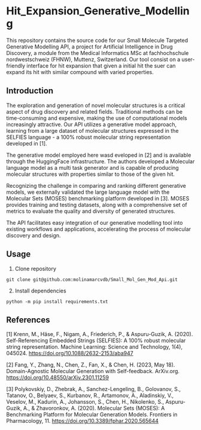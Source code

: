 # Hit_Expansion_Generative_Modelling

This repository contains the source code for our Small Molecule Targeted Generative Modelling API, a project for Artificial Intelligence in Drug Discovery, a module from the Medical Informatics MSc at fachhochschule nordwestschweiz (FHNW), Muttenz, Switzerland. Our tool consist on a user-friendly interface for hit expansion that given a initial hit the suer can expand its hit with similar compound with varied properties.

## Introduction
The exploration and generation of novel molecular structures is a critical aspect of drug discovery and related fields. Traditional methods can be time-consuming and expensive, making the use of computational models increasingly attractive. Our API utilizes a generative model approach, learning from a large dataset of molecular structures expressed in the SELFIES language - a 100% robust molecular string representation developed in [1].

The generative model employed here wasd eveloped in [2] and is available through the HuggingFace infrastructure. The authors developed a Molecular language model as a multi task generator and is capable of producing molecular structures with properties similar to those of the given hit. 

Recognizing the challenge in comparing and ranking different generative models, we externally validated the large language model with the Molecular Sets (MOSES) benchmarking platform developed in [3]. MOSES provides training and testing datasets, along with a comprehensive set of metrics to evaluate the quality and diversity of generated structures. 

The API facilitates easy integration of our generative modelling tool into existing workflows and applications, accelerating the process of molecular discovery and design.
## Usage

1. Clone repository
```
git clone git@github.com:molinamarcvdb/Small_Mol_Gen_Mod_Api.git
```
2. Install dependencies
```
python -m pip install requirements.txt
```

## References

[1] Krenn, M., Häse, F., Nigam, A., Friederich, P., & Aspuru-Guzik, A. (2020). Self-Referencing Embedded Strings (SELFIES): A 100% robust molecular string representation. Machine Learning: Science and Technology, 1(4), 045024. https://doi.org/10.1088/2632-2153/aba947

[2] Fang, Y., Zhang, N., Chen, Z., Fan, X., & Chen, H. (2023, May 18). Domain-Agnostic Molecular Generation with Self-feedback. ArXiv.org. https://doi.org/10.48550/arXiv.2301.11259

[3] Polykovskiy, D., Zhebrak, A., Sanchez-Lengeling, B., Golovanov, S., Tatanov, O., Belyaev, S., Kurbanov, R., Artamonov, A., Aladinskiy, V., Veselov, M., Kadurin, A., Johansson, S., Chen, H., Nikolenko, S., Aspuru-Guzik, A., & Zhavoronkov, A. (2020). Molecular Sets (MOSES): A Benchmarking Platform for Molecular Generation Models. Frontiers in Pharmacology, 11. https://doi.org/10.3389/fphar.2020.565644

